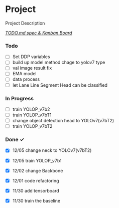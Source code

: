 # Project

Project Description

<em>[TODO.md spec & Kanban Board](https://bit.ly/3fCwKfM)</em>

### Todo

- [ ] Set DDP variables  
- [ ] build up model method chage to yolov7 type  
- [ ] val image result fix  
- [ ] EMA model  
- [ ] data process  
- [ ] let Lane Line  Segment Head can be classified  

### In Progress

- [ ] train YOLOP_v7b2  
- [ ] train YOLOP_v7bT1
- [ ] change object detection head to YOLOv7(v7bT2)
- [ ] train YOLOP_v7bT2

### Done ✓

- [x] 12/05 change neck to YOLOv7(v7bT2)
- [x] 12/05 train YOLOP_v7b1
- [x] 12/02 change Backbone
- [x] 12/01 code refactoring  
- [x] 11/30 add tensorboard  
- [x] 11/30 train the baseline  

